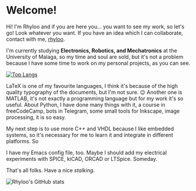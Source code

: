 # Welcome!

Hi! I'm Rhyloo and if you are here you... you want to see my work, so let's go! Look whatever you want. If you have an idea which I can collaborate, contact with me, [rhyloo](mailto:rhyloot@gmail.com). 

I'm currently studying **Electronics, Robotics, and Mechatronics** at the University of Malaga, so my time and soul are sold, but it's not a problem because I have some time to work on my personal projects, as you can see.

[![Top Langs](https://github-readme-stats.vercel.app/api/top-langs/?username=rhyloo&count_private=true&show_icons=true&theme=tokyonight&layout=compact)](https://github.com/anuraghazra/github-readme-stats)

LaTeX is one of my favourite languages, I think it's because of the high quality typography of the documents, but I'm not sure. 😉 Another one is MATLAB, it's not exactly a programming language but for my work it's so useful. About Python, I have done many things with it, a course in freeCodeCamp, bots in Telegram, some small tools for Inkscape, image processing, it is so easy. 

My next step is to use more C++ and VHDL because I like embedded systems, so it's necessary for me to learn it and integrate in different platforms. So

I have my Emacs config file, too. Maybe I should add my electrical experiments with SPICE, kiCAD, ORCAD or LTSpice. Someday.

That's all folks. Have a nice _stalking_.

![Rhyloo's GitHub stats](https://github-readme-stats.vercel.app/api?username=rhyloo&count_private=true&show_icons=true&theme=onedark)

